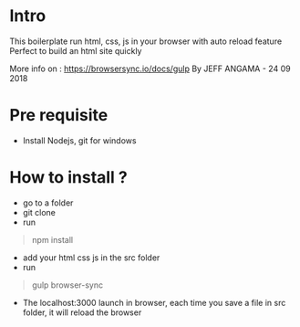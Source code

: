 # Intro
This boilerplate run html, css, js in your browser with auto reload feature
Perfect to build an html site quickly

More info on : https://browsersync.io/docs/gulp
By JEFF ANGAMA - 24 09 2018

# Pre requisite
* Install Nodejs, git for windows

# How to install ?

* go to a folder
* git clone 
* run 
> npm install
* add your html css js in the src folder
* run 
> gulp browser-sync
* The localhost:3000 launch in browser, each time you save a file in src folder, it will reload the browser
